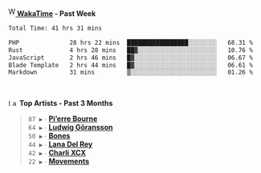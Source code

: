 <img src="https://github.com/dxnter/dxnter/assets/17434202/67b21fa4-d36d-46f9-9dec-f23d976b00ef" alt="WakaTime Logo" width="14" height="18"/><a href="https://wakatime.com/@dxnter" target="_blank"><strong> WakaTime</strong></a><strong> - Past Week</strong>

<!--START_SECTION:waka-->

```txt
Total Time: 41 hrs 31 mins

PHP              28 hrs 22 mins  █████████████████░░░░░░░░   68.31 %
Rust             4 hrs 28 mins   ██▓░░░░░░░░░░░░░░░░░░░░░░   10.76 %
JavaScript       2 hrs 46 mins   █▓░░░░░░░░░░░░░░░░░░░░░░░   06.67 %
Blade Template   2 hrs 44 mins   █▓░░░░░░░░░░░░░░░░░░░░░░░   06.61 %
Markdown         31 mins         ▒░░░░░░░░░░░░░░░░░░░░░░░░   01.26 %
```

<!--END_SECTION:waka-->

<br/>

<!--START_LASTFM_ARTISTS:{"period": "3month", "rows": 6}-->
<a href="https://last.fm" target="_blank"><img src="https://user-images.githubusercontent.com/17434202/215290617-e793598d-d7c9-428f-9975-156db1ba89cc.svg" alt="Last.fm Logo" width="18" height="13"/></a> **Top Artists - Past 3 Months**

> `87 ▶️` ∙ **[Pi’erre Bourne](https://www.last.fm/music/Pi%E2%80%99erre+Bourne)**<br/>
> `64 ▶️` ∙ **[Ludwig Göransson](https://www.last.fm/music/Ludwig+G%C3%B6ransson)**<br/>
> `50 ▶️` ∙ **[Bones](https://www.last.fm/music/Bones)**<br/>
> `44 ▶️` ∙ **[Lana Del Rey](https://www.last.fm/music/Lana+Del+Rey)**<br/>
> `42 ▶️` ∙ **[Charli XCX](https://www.last.fm/music/Charli+XCX)**<br/>
> `22 ▶️` ∙ **[Movements](https://www.last.fm/music/Movements)**<br/>
<!--END_LASTFM_ARTISTS-->

